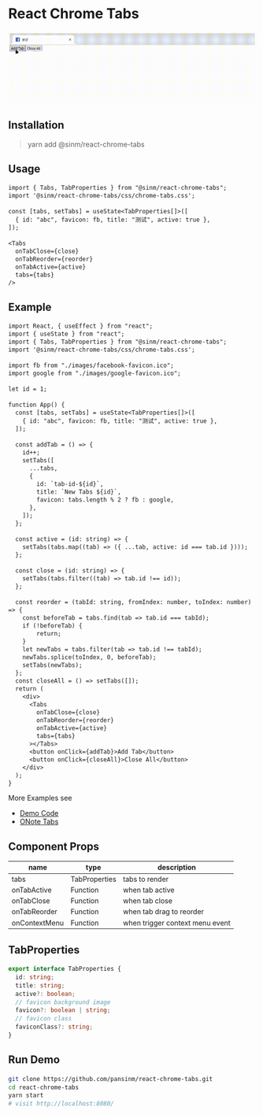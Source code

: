 # React Chrome Tabs

![](./react-chrome-tabs.gif)


## Installation

> yarn add @sinm/react-chrome-tabs
## Usage

```tsx
import { Tabs, TabProperties } from "@sinm/react-chrome-tabs";
import '@sinm/react-chrome-tabs/css/chrome-tabs.css';

const [tabs, setTabs] = useState<TabProperties[]>([
  { id: "abc", favicon: fb, title: "测试", active: true },
]);

<Tabs
  onTabClose={close}
  onTabReorder={reorder}
  onTabActive={active}
  tabs={tabs}
/>
```

## Example

```tsx
import React, { useEffect } from "react";
import { useState } from "react";
import { Tabs, TabProperties } from "@sinm/react-chrome-tabs";
import '@sinm/react-chrome-tabs/css/chrome-tabs.css';

import fb from "./images/facebook-favicon.ico";
import google from "./images/google-favicon.ico";

let id = 1;

function App() {
  const [tabs, setTabs] = useState<TabProperties[]>([
    { id: "abc", favicon: fb, title: "测试", active: true },
  ]);

  const addTab = () => {
    id++;
    setTabs([
      ...tabs,
      {
        id: `tab-id-${id}`,
        title: `New Tabs ${id}`,
        favicon: tabs.length % 2 ? fb : google,
      },
    ]);
  };

  const active = (id: string) => {
    setTabs(tabs.map((tab) => ({ ...tab, active: id === tab.id })));
  };

  const close = (id: string) => {
    setTabs(tabs.filter((tab) => tab.id !== id));
  };

  const reorder = (tabId: string, fromIndex: number, toIndex: number) => {
    const beforeTab = tabs.find(tab => tab.id === tabId);
    if (!beforeTab) {
        return;
    }
    let newTabs = tabs.filter(tab => tab.id !== tabId);
    newTabs.splice(toIndex, 0, beforeTab);
    setTabs(newTabs);
  };
  const closeAll = () => setTabs([]);
  return (
    <div>
      <Tabs
        onTabClose={close}
        onTabReorder={reorder}
        onTabActive={active}
        tabs={tabs}
      ></Tabs>
      <button onClick={addTab}>Add Tab</button>
      <button onClick={closeAll}>Close All</button>
    </div>
  );
}
```

More Examples see

- [Demo Code](./demo/index.tsx)
- [ONote Tabs](https://github.com/pansinm/ONote/blob/master/packages/renderer/src/main/containers/ResourceTabs/index.tsx)


## Component Props

| name          | type          | description                     |
| ------------- | ------------- | ------------------------------- |
| tabs          | TabProperties | tabs to render                |
| onTabActive   | Function      | when tab active                 |
| onTabClose    | Function      | when tab close                  |
| onTabReorder  | Function      | when tab drag to reorder        |
| onContextMenu | Function      | when trigger context menu event |

## TabProperties
```ts
export interface TabProperties {
  id: string;
  title: string;
  active?: boolean;
  // favicon background image
  favicon?: boolean | string;
  // favicon class
  faviconClass?: string;
}
```

## Run Demo
```bash
git clone https://github.com/pansinm/react-chrome-tabs.git
cd react-chrome-tabs
yarn start
# visit http://localhost:8080/
```
